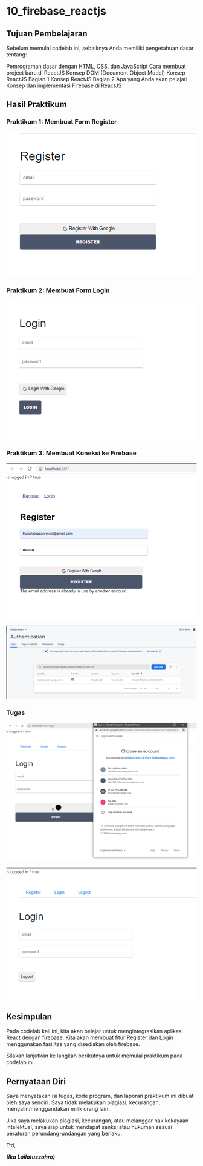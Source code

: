 # 10_firebase_reactjs

## Tujuan Pembelajaran

Sebelum memulai codelab ini, sebaiknya Anda memiliki pengetahuan dasar tentang:

Pemrograman dasar dengan HTML, CSS, dan JavaScript
Cara membuat project baru di ReactJS
Konsep DOM (Document Object Model)
Konsep ReactJS Bagian 1
Konsep ReactJS Bagian 2
Apa yang Anda akan pelajari
Konsep dan implementasi Firebase di ReactJS

## Hasil Praktikum

### Praktikum 1: Membuat Form Register

![Hasil Register1](img/register1.png)

### Praktikum 2: Membuat Form Login

![Hasil Login2](img/login.png)

### Praktikum 3: Membuat Koneksi ke Firebase


![Hasil register2](img/register2.png)

![Hasil register2](img/auth.PNG)


### Tugas

![Hasil login1](img/logintugas.png)

![Hasil logout3](img/Logout.png)


## Kesimpulan

Pada codelab kali ini, kita akan belajar untuk mengintegrasikan aplikasi React dengan firebase. Kita akan membuat fitur Register dan Login menggunakan fasilitas yang disediakan oleh firebase.

Silakan lanjutkan ke langkah berikutnya untuk memulai praktikum pada codelab ini.

## Pernyataan Diri

Saya menyatakan isi tugas, kode program, dan laporan praktikum ini dibuat oleh saya sendiri. Saya tidak melakukan plagiasi, kecurangan, menyalin/menggandakan milik orang lain.

Jika saya melakukan plagiasi, kecurangan, atau melanggar hak kekayaan intelektual, saya siap untuk mendapat sanksi atau hukuman sesuai peraturan perundang-undangan yang berlaku.

Ttd,

***(Ika Lailatuzzahro)***


